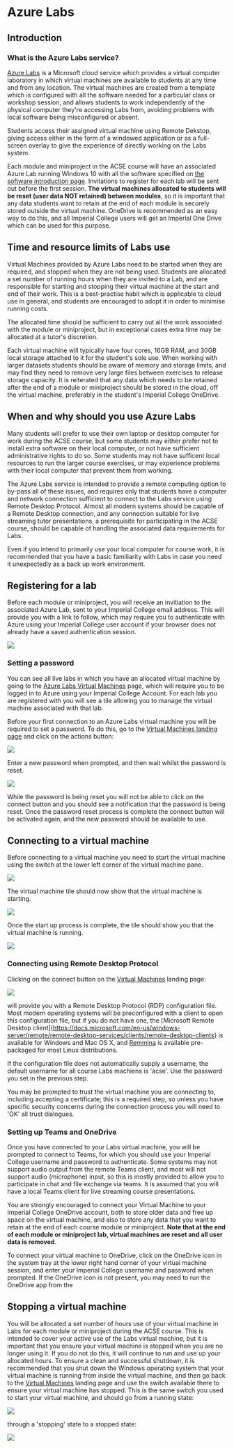 # Azure Labs

## Introduction

### What is the Azure Labs service?

[Azure Labs](https://labs.azure.com/) is a Microsoft cloud service which provides a virtual computer laboratory in which virtual machines are available to students at any time and from any location. The virtual machines are created from a template which is configured with all the software needed for a particular class or workshop session, and allows students to work independently of the physical computer they're accessing Labs from, avoiding problems with local software being misconfigured or absent.

Students access their assigned virtual machine using Remote Dekstop, giving access either in the form of a windowed application or as a full-screen overlay to give the experience of directly working on the Labs system.

Each module and miniproject in the ACSE course will have an associated Azure Lab running Windows 10 with all the software specified on [the software introduction page](../software/intro.md). Invitations to register for each lab will be sent out before the first session. **The virtual machines allocated to students will be reset (user data NOT retained) between modules**, so it is important that any data students want to retain at the end of each module is securely stored outside the virtual machine. OneDrive is recommended as an easy way to do this, and all Imperial College users will get an Imperial One Drive which can be used for this purpose.

## Time and resource limits of Labs use

Virtual Machines provided by Azure Labs need to be started when they are required, and stopped when they are not being used. Students are allocated a set number of running hours when they are invited to a Lab, and are responsible for starting and stopping their virtual machine at the start and end of their work. This is a best-practise habit which is applicable to cloud use in general, and students are encouraged to adopt it in order to minimise running costs.

The allocated time should be sufficient to carry out all the work associated with the module or miniproject, but in exceptional cases extra time may be allocated at a tutor's discretion.

Each virtual machine will typically have four cores, 16GB RAM, and 30GB local storage attached to it for the student's sole use. When working with larger datasets students should be aware of memory and storage limits, and may find they need to remove very large files between exercises to release storage capacity. It is reiterated that any data which needs to be retained after the end of a module or miniproject should be stored in the cloud, off the virtual machine, preferably in the student's Imperial College OneDrive. 

## When and why should you use Azure Labs

Many students will prefer to use their own laptop or desktop computer for work during the ACSE course, but some students may either prefer not to install extra software on their local computer, or not have sufficient administrative rights to do so. Some students may not have sufficent local resources to run the larger course exercises, or may experience problems with their local computer that prevent them from working. 

The Azure Labs service is intended to provide a remote computing option to by-pass all of these issues, and requires only that students have a computer and network connection sufficient to connect to the Labs service using Remote Desktop Protocol. Almost all modern systems should be capable of a Remote Desktop connection, and any connection suitable for live streaming tutor presentations, a prerequisite for participating in the ACSE course, should be capable of handling the associated data requirements for Labs.

Even if you intend to primarily use your local computer for course work, it is recommended that you have a basic familiarity with Labs in case you need it unexpectedly as a back up work environment.

## Registering for a lab

Before each module or miniproject, you will receive an invitiation to the associated Azure Lab, sent to your Imperial College email address. This will provide you with a link to follow, which may require you to authenticate with Azure using your Imperial College user account if your browser does not already have a saved authentication session.

![](RegistrationMail.png)

### Setting a password

You can see all live labs in which you have an allocated virtual machine by going to the [Azure Labs Virtual Machines](https://labs.azure.com/virtualmachines/) page, which will require you to be logged in to Azure using your Imperial College Account. For each lab you are registered with you will see a tile allowing you to manage the virtual machine associated with that lab.

Before your first connection to an Azure Labs virtual machine you will be required to set a password. To do this, go to the [Virtual Machines landing page](https://labs.azure.com/virtualmachines/) and click on the actions button:

![](ActionsButton.png)

Enter a new password when prompted, and then wait whilst the password is reset. 

![](ResetPassword.png)

While the password is being reset you will not be able to click on the connect button and you should see a notification that the password is being reset. Once the password reset process is complete the connect button will be activated again, and the new password should be available to use.

## Connecting to a virtual machine

Before connecting to a virtual machine you need to start the virtual machine using the switch at the lower left corner of the virtual machine pane.

![](StartSwitch.png)

The virtual machine tile should now show that the virtual machine is starting.

![](Starting.png)

Once the start up process is complete, the tile should show you that the virtual machine is running.

![](Running.png)

### Connecting using Remote Desktop Protocol

Clicking on the connect button on the [Virtual Machines](https://labs.azure.com/virtualmachines/) landing page:

![](ConnectButton.png)

will provide you with a Remote Desktop Protocol (RDP) configuration file. Most modern operating systems will be preconfigured with a client to open this configuration file, but if you do not have one, the [Microsoft Remote Desktop client](https://docs.microsoft.com/en-us/windows-server/remote/remote-desktop-services/clients/remote-desktop-clients} is available for Windows and Mac OS X, and [Remmina](https://remmina.org/how-to-install-remmina/) is available pre-packaged for most Linux distributions.

If the configuration file does not automatically supply a username, the default username for all course Labs machiens is 'acse'.  Use the password you set in the previous step.

You may be prompted to trust the virtual machine you are connecting to, including accepting a certificate; this is a required step, so unless you have specific security concerns during the connection process you will need to 'OK' all trust dialogues.

### Setting up Teams and OneDrive

Once you have connected to your Labs virtual machine, you will be prompted to connect to Teams, for which you should use your Imperial College username and password to authenticate. Some systems may not support audio output from the remote Teams client, and most will not support audio (microphone) input, so this is mostly provided to allow you to participate in chat and file exchange via teams. It is assumed that you will have a local Teams client for live streaming course presentations.

You are strongly encouraged to connect your Virtual Machine to your Imperial College OneDrive account, both to store older data and free up space on the virtual machine, and also to store any data that you want to retain at the end of each course module or miniproject. **Note that at the end of each module or miniproject lab, virtual machines are reset and all user data is removed**.

To connect your virtual machine to OneDrive, click on the OneDrive icon in the system tray at the lower right hand corner of your virtual machine session, and enter your Imperial College username and password when prompted. If the OneDrive icon is not present, you may need to run the OneDrive app from the 

## Stopping a virtual machine

You will be allocated a set number of hours use of your virtual machine in Labs for each module or miniproject during the ACSE course. This is intended to cover your active use of the Labs virtual machine, but it is important that you ensure your virtual machine is stopped when you are no longer using it. If you do not do this, it will continue to run and use up your allocated hours. To ensure a clean and successful shutdown, it is recommended that you shut down the Windows operating system that your virtual machine is running from inside the virtual machine, and then go back to the [Virtual Machines](https://labs.azure.com/virtualmachines/) landing page and use the switch available there to ensure your virtual machine has stopped. This is the same switch you used to start your virtual machine, and should go from a running state:

![](Running.png)

through a 'stopping' state to a stopped state:

![](StartSwitch.png)

